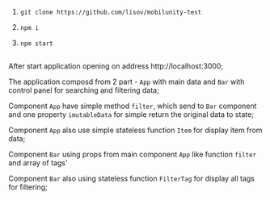1. `git clone https://github.com/lisov/mobilunity-test`

2. `npm i`

3. `npm start`

## 

After start application opening on address http://localhost:3000;

The application composd from 2 part - `App` with main data and `Bar` with control panel for searching and filtering data;

Component `App` have simple method `filter`, which send to `Bar` component and one property `imutableData` for simple return the original data to state;

Component `App` also use simple stateless function `Item` for display item from data;

Component `Bar` using props from main component `App` like function `filter` and array of tags'

Component `Bar` also using  stateless function `FilterTag` for display all tags for filtering;